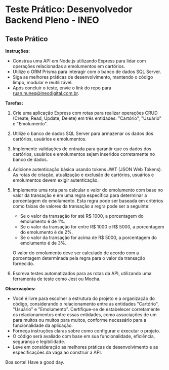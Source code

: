 # Teste Prático: Desenvolvedor Backend Pleno - INEO

## Teste Prático

**Instruções:**

- Construa uma API em Node.js utilizando Express para lidar com operações relacionadas a emolumentos em cartórios.
- Utilize o ORM Prisma para interagir com o banco de dados SQL Server.
- Siga as melhores práticas de desenvolvimento, mantendo o código limpo, modular e reutilizável.
- Após concluir o teste, envie o link do repo para ruan.nunes@ineodigital.com.br.

**Tarefas:**

1. Crie uma aplicação Express com rotas para realizar operações CRUD (Create, Read, Update, Delete) em três entidades: "Cartório", "Usuário" e "Emolumento".
2. Utilize o banco de dados SQL Server para armazenar os dados dos cartórios, usuários e emolumentos.
3. Implemente validações de entrada para garantir que os dados dos cartórios, usuários e emolumentos sejam inseridos corretamente no banco de dados.
4. Adicione autenticação básica usando tokens JWT (JSON Web Tokens). As rotas de criação, atualização e exclusão de cartórios, usuários e emolumentos devem exigir autenticação.
5. Implemente uma rota para calcular o valor do emolumento com base no valor da transação e em uma regra específica para determinar a porcentagem do emolumento. Esta regra pode ser baseada em critérios como faixas de valores da transação a regra pode ser a seguinte:

   - Se o valor da transação for até R$ 1000, a porcentagem do emolumento é de 1%.
   - Se o valor da transação for entre R$ 1000 e R$ 5000, a porcentagem do emolumento é de 2%.
   - Se o valor da transação for acima de R$ 5000, a porcentagem do emolumento é de 3%.

   O valor do emolumento deve ser calculado de acordo com a porcentagem determinada pela regra para o valor da transação fornecido.

6. Escreva testes automatizados para as rotas da API, utilizando uma ferramenta de teste como Jest ou Mocha.

**Observações:**

- Você é livre para escolher a estrutura do projeto e a organização do código, considerando o relacionamento entre as entidades "Cartório", "Usuário" e "Emolumento". Certifique-se de estabelecer corretamente os relacionamentos entre essas entidades, como associações de um para muitos ou muitos para muitos, conforme necessário para a funcionalidade da aplicação.
- Forneça instruções claras sobre como configurar e executar o projeto.
- O código será avaliado com base em sua funcionalidade, eficiência, segurança e legibilidade.
- Leve em consideração as melhores práticas de desenvolvimento e as especificações da vaga ao construir a API.

Boa sorte! Have a good day.
